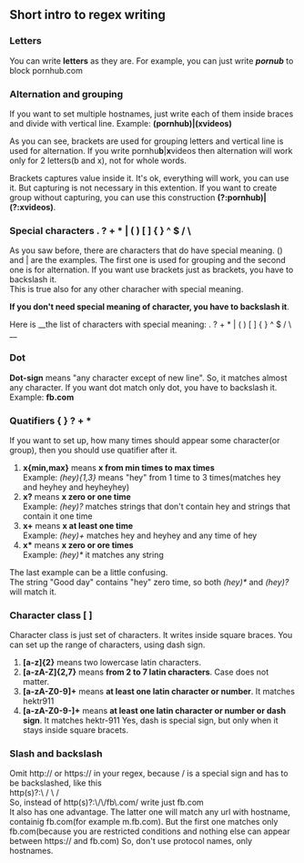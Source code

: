 ## Short intro to regex writing
### Letters
You can write **letters** as they are. For example, you can just write _**pornub**_ to block pornhub.com

### Alternation and grouping
If you want to set multiple hostnames, just write each of them inside braces and divide with vertical line.
Example: __(pornhub)|(xvideos)__

As you can see, brackets are used for grouping letters and vertical line is used for alternation. If you write pornhu**b**|**x**videos then alternation will work only for 2 letters(b and x), not for whole words.

Brackets captures value inside it. It's ok, everything will work, you can use it. But capturing is not necessary in this extention. If you want to create group without capturing, you can use this construction __(?:pornhub)|(?:xvideos)__. 

### Special characters . ? + * | ( ) [ ] { } ^ $ / \ 
As you saw before, there are characters that do have special meaning. () and | are the examples.
The first one is used for grouping and the second one is for alternation. If you want use brackets just as brackets, you have to backslash it.  
This is true also for any other characher with special meaning. 

__If you don't need special meaning of character, you have to backslash it__.

Here is __the list of characters with special meaning: . ? + * | ( ) [ ] { } ^ $ / \ __ 

### Dot
**Dot-sign** means "any character except of new line". So, it matches almost any character. If you want dot match only dot, you have to backslash it. Example: __fb\.com__

### Quatifiers { } ? + * 
If you want to set up, how many times should appear some character(or group), then you should use quatifier after it.
1. __x{min,max}__ means __x from min times to max times__  
Example: _(hey){1,3}_ means "hey" from 1 time to 3 times(matches hey and heyhey and heyheyhey)
2. __x?__ means __x zero or one time__  
Example: _(hey)?_  matches strings that don't contain hey and strings that contain it one time
3. __x+__ means __x at least one time__  
Example: _(hey)+_ matches hey and heyhey and any time of hey
4. __x*__ means __x zero or ore times__  
Example: _(hey)*_ it matches any string

The last example can be a little confusing.  
The string "Good day" contains "hey" zero time, so both _(hey)*_ and _(hey)?_ will match it.


### Character class [ ]
Character class is just set of characters. It writes inside square braces. You can set up the range of characters, using dash sign.
1. __[a-z]{2}__ means two lowercase latin characters.
2. __[a-zA-Z]{2,7}__ means __from 2 to 7 latin characters__. Case does not matter.
3. __[a-zA-Z0-9]+__ means __at least one latin character or number__. It matches hektr911
4. __[a-zA-Z0-9\-]+__ means __at least one latin character or number or dash sign__. It matches hektr-911
Yes, dash is special sign, but only when it stays inside square bracets.

### Slash and backslash
Omit http:// or https:// in your regex, because / is a special sign and has to be backslashed, like this  
http(s)?:\\ / \\ /   
So, instead of http(s)?:\\/\\/fb\\.com\/ write just fb\.com   
It also has one advantage. The latter one will match any url with hostname, containig fb.com(for example m.fb.com). 
But the first one matches only fb.com(because you are restricted conditions and nothing else can appear between https:// and fb.com) 
So, don't use protocol names, only hostnames.
